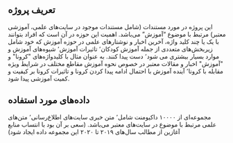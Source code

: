 ## تعریف پروژه

این پروژه در مورد مستندات (شامل مستندات موجود در سایت‌های علمی، آموزشی معتبر) مرتبط با موضوع “آموزش” می‌باشد. اهمیت این حوزه در آن است که افراد بتوانند با یک یا چند کلید واژه، آخرین اخبار و نوشتار‌های علمی در حوزه آموزش که خود شامل زیربخش‌های متعددی از جمله آموزش کودکان٬ تاثیرات آموزش٬ شیوه‌های آموزش و موارد بسیار بیشتری می شود٬ دست پیدا کنند. به عنوان مثال با کلید‌‌واژه‌های "کرونا" و "آموزش" اخبار و مقالات معتبر در خصوص نحوه آموزش مقاطع مختلف در شرایط ویژه مقابله با کرونا٬ آینده آموزش با احتمال ادامه پیدا کردن کرونا  و تاثیرات کرونا بر کیفیت و کمیت آموزشی پیدا شود.


## داده‌های مورد استفاده

مجموعه‌ای از ۱۰۰۰۰ داکیومنت شامل٬ متن خبری سایت‌های اطلاع‌رسانی٬ متن‌های علمی مرتبط با موضوع در سایت‌های معتبر می‌باشد. (سعی بر آن بود با انتساب منابع آغازین از مطالب سال‌های ۲۰۱۹ تا ۲۰۲۰ این مجموعه داده ایجاد شود)
